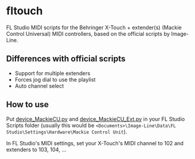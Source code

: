 # fltouch
FL Studio MIDI scripts for the Behringer X-Touch + extender(s) (Mackie Control Universal) MIDI controllers, based on the official scripts by Image-Line.

## Differences with official scripts
- Support for multiple extenders
- Forces jog dial to use the playlist
- Auto channel select

## How to use
Put [device_MackieCU.py](./device_MackieCU.py) and [device_MackieCU_Ext.py](./device_MackieCU.py) in your FL Studio Scripts folder (usually this would be `<Documents>\Image-Line\Data\FL Studio\Settings\Hardware\Mackie Control Unit`).

In FL Studio's MIDI settings, set your X-Touch's MIDI channel to 102 and extenders to 103, 104, ...